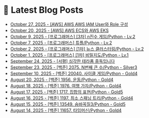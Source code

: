 # 📕 Latest Blog Posts

<ul><li><a href='https://lucy-devblog.tistory.com/199' target='_blank'>October 27, 2025 - [AWS] AWS AWS IAM User와 Role 구성</a></li><li><a href='https://lucy-devblog.tistory.com/198' target='_blank'>October 20, 2025 - [AWS] AWS ECS와 AWS EKS</a></li><li><a href='https://lucy-devblog.tistory.com/197' target='_blank'>October 9, 2025 - [프로그래머스] [3차] n진수 게임/Python - Lv.2</a></li><li><a href='https://lucy-devblog.tistory.com/196' target='_blank'>October 7, 2025 - [프로그래머스] 튜플/Python - Lv.2</a></li><li><a href='https://lucy-devblog.tistory.com/195' target='_blank'>October 2, 2025 - [프로그래머스] [1차] 뉴스 클러스터링/Python - Lv.2</a></li><li><a href='https://lucy-devblog.tistory.com/194' target='_blank'>October 1, 2025 - [프로그래머스] [1차] 비밀지도/Python - Lv.1</a></li><li><a href='https://lucy-devblog.tistory.com/193' target='_blank'>September 24, 2025 - [서평] 심각한 테라폼 중독입니다</a></li><li><a href='https://lucy-devblog.tistory.com/192' target='_blank'>September 23, 2025 - [백준] 2075. N번째 큰 수/Python - Silver3</a></li><li><a href='https://lucy-devblog.tistory.com/187' target='_blank'>September 10, 2025 - [백준] 20040. 사이클 게임/Python - Gold4</a></li><li><a href='https://lucy-devblog.tistory.com/185' target='_blank'>August 20, 2025 - [백준] 1956. 운동/Python - Gold4</a></li><li><a href='https://lucy-devblog.tistory.com/184' target='_blank'>August 18, 2025 - [백준] 1976. 여행 가자/Python - Gold4</a></li><li><a href='https://lucy-devblog.tistory.com/183' target='_blank'>August 17, 2025 - [백준] 1717. 집합의 표현/Python - Gold5</a></li><li><a href='https://lucy-devblog.tistory.com/182' target='_blank'>August 16, 2025 - [백준] 1197. 최소 스패닝 트리/Python - Gold4</a></li><li><a href='https://lucy-devblog.tistory.com/181' target='_blank'>August 15, 2025 - [백준] 13549. 숨바꼭질3/Python - Gold5</a></li><li><a href='https://lucy-devblog.tistory.com/180' target='_blank'>August 14, 2025 - [백준] 11657. 타임머신/Python - Gold4</a></li></ul>